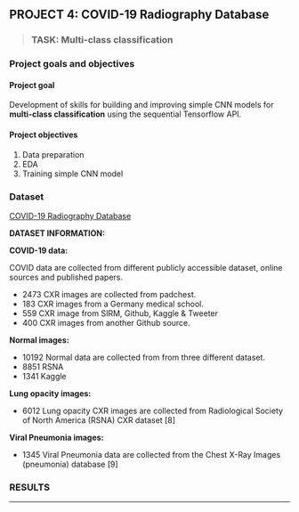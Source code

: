 ## PROJECT 4: COVID-19 Radiography Database

> ### TASK: Multi-class classification

### Project goals and objectives

#### Project goal

Development of skills for building and improving simple CNN models for **multi-class classification** using the sequential Tensorflow API.

#### Project objectives

1. Data preparation
2. EDA
3. Training simple CNN model

### Dataset

[COVID-19 Radiography Database](https://www.kaggle.com/tawsifurrahman/covid19-radiography-database/code)

**DATASET INFORMATION:**

**COVID-19 data:**

COVID data are collected from different publicly accessible dataset, online sources and published papers.
- 2473 CXR images are collected from padchest.
- 183 CXR images from a Germany medical school.
- 559 CXR image from SIRM, Github, Kaggle & Tweeter
- 400 CXR images from another Github source.

**Normal images:**
- 10192 Normal data are collected from from three different dataset.
- 8851 RSNA 
- 1341 Kaggle

**Lung opacity images:**
- 6012 Lung opacity CXR images are collected from Radiological Society of North America (RSNA) CXR dataset [8]

**Viral Pneumonia images:**
- 1345 Viral Pneumonia data are collected from the Chest X-Ray Images (pneumonia) database [9]

### RESULTS 

---
